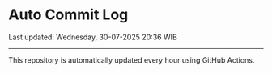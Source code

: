 # Auto Commit Log

Last updated: Wednesday, 30-07-2025 20:36 WIB

---

This repository is automatically updated every hour using GitHub Actions.
